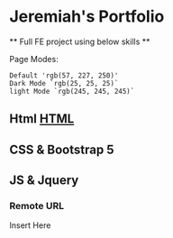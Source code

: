 # Jeremiah's Portfolio
** Full FE project using below skills **


Page Modes:
```
Default 'rgb(57, 227, 250)'
Dark Mode `rgb(25, 25, 25)`
light Mode `rgb(245, 245, 245)`
```


## Html [HTML](front-end/Portfolio.html)


## CSS & Bootstrap 5


## JS & Jquery


### Remote URL
Insert Here
